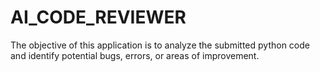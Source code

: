 # AI_CODE_REVIEWER
The objective of this application is to analyze the submitted python code and identify potential bugs, errors, or areas of improvement.
